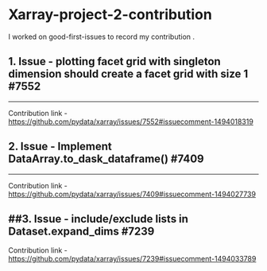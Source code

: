 # Xarray-project-2-contribution
I worked on good-first-issues to record my contribution .

## 1. Issue - plotting facet grid with singleton dimension should create a facet grid with size 1 #7552
-----------------------------------------------------

Contribution link - https://github.com/pydata/xarray/issues/7552#issuecomment-1494018319

## 2. Issue - Implement DataArray.to_dask_dataframe() #7409
-------------------------------------------------------------------

Contribution link - https://github.com/pydata/xarray/issues/7409#issuecomment-1494027739

##3. Issue - include/exclude lists in Dataset.expand_dims #7239
---------------------------------------------------------
Contribution link - https://github.com/pydata/xarray/issues/7239#issuecomment-1494033789
